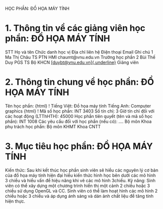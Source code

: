 HỌC PHẦN: ĐỒ HỌA MÁY TÍNH
# 1. Thông tin về các giảng viên học phần: ĐỒ HỌA MÁY TÍNH
STT Họ và tên Chức danh học vị Địa chỉ liên hệ Điện thoại Email Ghi chú 1 Ma Thị Châu TS PTN HMI chaumt\@vnu.edu.vn Trưởng học phần
2 Bùi Thế Duy PGS TS Bộ KHCN [[duybt\@vnu.edu.vn]{.underline}](mailto:duybt@vnu.edu.vn) Giảng viên
# 2. Thông tin chung về học phần: ĐỒ HỌA MÁY TÍNH
Tên học phần:
{html}
! Tiếng Việt: Đồ họa máy tính Tiếng Anh: Computer graphics
{html}
! Mã số học phần: INT 3403 Số tín chỉ: 3 Giờ tín chỉ đối với các hoạt động (LTThHTH): 45000 Học phần tiên quyết (tên và mã số học phần): INT 1008 Các yêu cầu đối với học phần (nếu có): \.... Bộ môn Khoa phụ trách học phần: Bộ môn KHMT Khoa CNTT
# 3. Mục tiêu học phần: ĐỒ HỌA MÁY TÍNH
Kiến thức:
Sau khi kết thúc học phần sinh viên sẽ hiểu các nguyên lý cơ bản của đồ
họa máy tính hiện đại hiểu kiến thức hình học bên dưới các mô hình 3
chiều và hiểu vấn đề hiệu năng khi vẽ các mô hình 3chiều.
Kỹ năng:
Sinh viên có thể xây dựng một chương trình hiển thị một cảnh 2 chiều
hoặc 3 chiều sử dụng OpenGL và CC.
Sinh viên có thể làm hoạt hình các mô hình 2 chiều hoặc 3 chiều và áp
dụng ánh sáng và dán ảnh chất liệu để tăng tính hiện thực.
